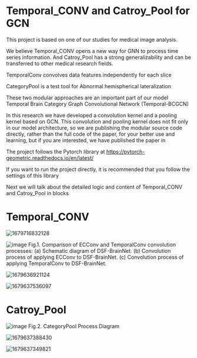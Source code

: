 # Temporal_CONV and Catroy_Pool for GCN

This project is based on one of our studies for medical image analysis.

We believe Temporal_CONV opens a new way for GNN to process time series information. And Catroy_Pool has a strong generalizability and can be transferred to other medical research fields.

TemporalConv convolves data features independently for each slice

CategoryPool is a test tool for Abnormal hemispherical lateralization

These two modular approaches are an important part of our model Temporal Brain Category Graph Convolutional Network (Temporal-BCGCN)

In this research we have developed a convolution kernel and a pooling kernel based on GCN. This convolution and pooling kernel does not fit only in our model architecture, so we are publishing the modular source code directly, rather than the full code of the paper, for your better use and learning, but if you are interested, we have published the paper in

The project follows the Pytorch library at https://pytorch-geometric.readthedocs.io/en/latest/

If you want to run the project directly, it is recommended that you follow the settings of this library

Next we will talk about the detailed logic and content of Temporal_CONV and Catroy_Pool in blocks

# Temporal_CONV
![1679716832128](https://user-images.githubusercontent.com/33822380/227692606-1741e6fb-d82b-419c-ab9c-3195a8e97a41.png)

![image](https://user-images.githubusercontent.com/33822380/227433968-3cf190c7-cc3b-499e-8a67-42ba5d344264.png)
Fig.1. Comparison of ECConv and TemporalConv convolution processes: (a) Schematic diagram of DSF-BrainNet. (b) Convolution process of applying ECConv to DSF-BrainNet. (c) Convolution process of applying TemporalConv to DSF-BrainNet.

![1679636921124](https://user-images.githubusercontent.com/33822380/227435924-5cec594e-acee-4ea5-94dc-25a84bb5cfaf.png)

![1679637536097](https://user-images.githubusercontent.com/33822380/227437308-0cf7b40f-98ec-4ffa-8a72-d53b4d48195d.png)

# Catroy_Pool

![image](https://user-images.githubusercontent.com/33822380/227434018-82d21020-77c8-4aea-88a5-9e79a54986ce.png)
Fig.2. CategoryPool Process Diagram

![1679637388430](https://user-images.githubusercontent.com/33822380/227436716-1529a172-2d62-42e0-8aee-dfaee9d2e8f0.png)

![1679637349821](https://user-images.githubusercontent.com/33822380/227436678-c758b86d-d97d-4333-ae28-e067fd039195.png)

